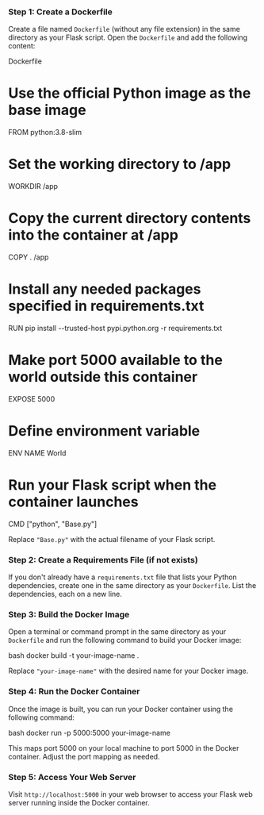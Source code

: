 ### Step 1: Create a Dockerfile

Create a file named `Dockerfile` (without any file extension) in the same directory as your Flask script. Open the `Dockerfile` and add the following content:

Dockerfile
# Use the official Python image as the base image
FROM python:3.8-slim

# Set the working directory to /app
WORKDIR /app

# Copy the current directory contents into the container at /app
COPY . /app

# Install any needed packages specified in requirements.txt
RUN pip install --trusted-host pypi.python.org -r requirements.txt

# Make port 5000 available to the world outside this container
EXPOSE 5000

# Define environment variable
ENV NAME World

# Run your Flask script when the container launches
CMD ["python", "Base.py"]

Replace `"Base.py"` with the actual filename of your Flask script.

### Step 2: Create a Requirements File (if not exists)

If you don't already have a `requirements.txt` file that lists your Python dependencies, create one in the same directory as your `Dockerfile`. List the dependencies, each on a new line.

### Step 3: Build the Docker Image

Open a terminal or command prompt in the same directory as your `Dockerfile` and run the following command to build your Docker image:

bash docker build -t your-image-name .

Replace `"your-image-name"` with the desired name for your Docker image.

### Step 4: Run the Docker Container

Once the image is built, you can run your Docker container using the following command:

bash docker run -p 5000:5000 your-image-name

This maps port 5000 on your local machine to port 5000 in the Docker container. Adjust the port mapping as needed.

### Step 5: Access Your Web Server

Visit `http://localhost:5000` in your web browser to access your Flask web server running inside the Docker container.
